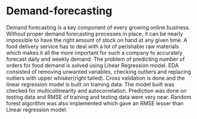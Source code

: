 # Demand-forecasting
Demand forecasting is a key component of every growing online business. Without proper demand forecasting processes in place, it can be nearly impossible to have the right amount of stock on hand at any given time. A food delivery service has to deal with a lot of perishable raw materials which makes it all the more important for such a company to accurately forecast daily and weekly demand. 
The problem of predicting number of orders for food demand is solved using Linear Regression model. EDA consisted of removing unwanted variables, checking outliers and replacing outliers with upper whisker(right tailed). Cross validation is done and the linear regression model is built on training data. The model built was checked for multicollinearity and autocorrelation. Prediction was done on testing data and RMSE of training and testing data were very near.
Random forest algorithm was also implemented which gave an RMSE lesser than Linear regression model. 

